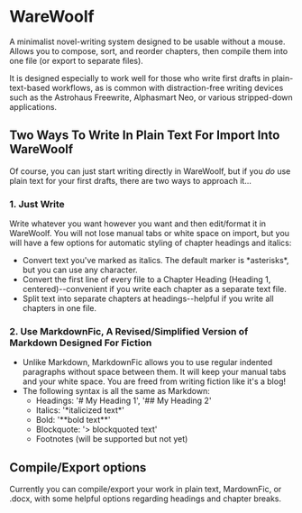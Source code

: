 # WareWoolf

A minimalist novel-writing system designed to be usable without a mouse. Allows you to compose, sort, and reorder chapters, then compile them into one file (or export to separate files).

It is designed especially to work well for those who write first drafts in plain-text-based workflows, as is common with distraction-free writing devices such as the Astrohaus Freewrite, Alphasmart Neo, or various stripped-down applications.

## Two Ways To Write In Plain Text For Import Into WareWoolf

Of course, you can just start writing directly in WareWoolf, but if you *do* use plain text for your first drafts, there are two ways to approach it...

### 1. Just Write

Write whatever you want however you want and then edit/format it in WareWoolf. You will not lose manual tabs or white space on import, but you will have a few options for automatic styling of chapter headings and italics:

- Convert text you've marked as italics. The default marker is \*asterisks\*, but you can use any character.
- Convert the first line of every file to a Chapter Heading (Heading 1, centered)--convenient if you write each chapter as a separate text file.
- Split text into separate chapters at headings--helpful if you write all chapters in one file.

### 2. Use MarkdownFic, A Revised/Simplified Version of Markdown Designed For Fiction

- Unlike Markdown, MarkdownFic allows you to use regular indented paragraphs without space between them. It will keep your manual tabs and your white space. You are freed from writing fiction like it's a blog!
- The following syntax is all the same as Markdown:
  - Headings: '# My Heading 1', '## My Heading 2'
  - Italics: '\*italicized text\*'
  - Bold: '\*\*bold text\*\*'
  - Blockquote: '> blockquoted text'
  - Footnotes (will be supported but not yet)

## Compile/Export options

Currently you can compile/export your work in plain text, MardownFic, or .docx, with some helpful options regarding headings and chapter breaks.
